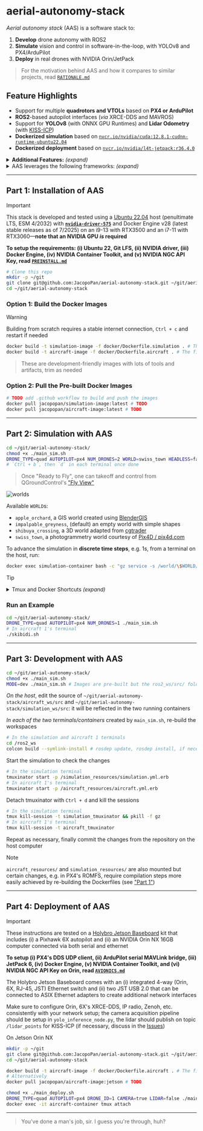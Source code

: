 # aerial-autonomy-stack

*Aerial autonomy stack* (AAS) is a software stack to:

1. **Develop** drone autonomy with ROS2
2. **Simulate** vision and control in software-in-the-loop, with YOLOv8 and PX4/ArduPilot
3. **Deploy** in real drones with NVIDIA Orin/JetPack

> For the motivation behind AAS and how it compares to similar projects, read [`RATIONALE.md`](/docs/RATIONALE.md)

## Feature Highlights

- Support for multiple **quadrotors and VTOLs** based on **PX4 or ArduPilot**
- **ROS2**-based autopilot interfaces (*via* XRCE-DDS and MAVROS)
- Support for **YOLOv8** (with ONNX GPU Runtimes) and **Lidar Odometry** (with [KISS-ICP](https://github.com/PRBonn/kiss-icp))
- **Dockerized simulation** based on [`nvcr.io/nvidia/cuda:12.8.1-cudnn-runtime-ubuntu22.04`](https://catalog.ngc.nvidia.com/orgs/nvidia/containers/cuda/tags)
- **Dockerized deployment** based on [`nvcr.io/nvidia/l4t-jetpack:r36.4.0`](https://catalog.ngc.nvidia.com/orgs/nvidia/containers/l4t-jetpack/tags)

<details>
<summary><b>Additional Features:</b> <i>(expand)</i></summary>

> - **3D worlds** for [PX4](https://docs.px4.io/main/en/simulation/#sitl-simulation-environment) and [ArduPilot](https://ardupilot.org/dev/docs/sitl-simulator-software-in-the-loop.html#sitl-architecture) software-in-the-loop (SITL) simulation
> - **Steppable simulation** interface for reinforcement learning 
> - [Zenoh](https://github.com/eclipse-zenoh/zenoh-plugin-ros2dds) inter-vehicle ROS2 bridge
> - Support for [PX4 Offboard](https://docs.px4.io/main/en/flight_modes/offboard.html) mode (e.g. CTBR/`VehicleRatesSetpoint` for agile, GNSS-denied flight) 

</details>

<details>
<summary>AAS leverages the following frameworks: <i>(expand)</i></summary>

> [*ROS2 Humble*](https://docs.ros.org/en/rolling/Releases.html) (LTS, EOL 5/2027), [*Gazebo Sim Harmonic*](https://gazebosim.org/docs/latest/releases/) (LTS, EOL 9/2028), [*PX4 1.15*](https://github.com/PX4/PX4-Autopilot/releases) interfaced *via* [XRCE-DDS](https://github.com/eProsima/Micro-XRCE-DDS/releases), [*ArduPilot 4.6*](https://github.com/ArduPilot/ardupilot/releases) interfaced *via* [MAVROS](https://github.com/mavlink/mavros/releases), [*YOLOv8*](https://github.com/ultralytics/ultralytics/releases) on [*ONNX Runtime 1.22*](https://onnxruntime.ai/getting-started) (latest stable releases as of 6/2025), [*L4T 36* (Ubuntu 22-based)/*JetPack 6*](https://developer.nvidia.com/embedded/jetpack-archive) (for deployment only, latest major release as of 6/2025)

</details>

<!-- TODO: add video of example startup/usage with API from git clone on -->

---

## Part 1: Installation of AAS

> [!IMPORTANT]
> This stack is developed and tested using a [Ubuntu 22.04](https://ubuntu.com/about/release-cycle) host (penultimate LTS, ESM 4/2032) with [**`nvidia-driver-575`**](https://developer.nvidia.com/datacenter-driver-archive) and Docker Engine v28 (latest stable releases as of 7/2025) on an i9-13 with RTX3500 and an i7-11 with RTX3060—**note that an NVIDIA GPU *is* required**
> 
> **To setup the requirements: (i) Ubuntu 22, Git LFS, (ii) NVIDIA driver, (iii) Docker Engine, (iv) NVIDIA Container Toolkit, and (v) NVIDIA NGC API Key, read [`PREINSTALL.md`](/docs/PREINSTALL.md)**

```sh
# Clone this repo
mkdir -p ~/git
git clone git@github.com:JacopoPan/aerial-autonomy-stack.git ~/git/aerial-autonomy-stack
cd ~/git/aerial-autonomy-stack
```

### Option 1: Build the Docker Images

> [!WARNING]
> Building from scratch requires a stable internet connection, `Ctrl + c` and restart if needed 

```sh
docker build -t simulation-image -f docker/Dockerfile.simulation . # The first build takes ~15' and creates a 19GB image (8GB for ros-humble-desktop with nvidia runtime, 9GB for PX4 and ArduPilot SITL)
docker build -t aircraft-image -f docker/Dockerfile.aircraft . # The first build takes ~15' and creates a 16GB image (8GB for ros-humble-desktop with nvidia runtime, 7GB for YOLOv8, ONNX)
```

> These are development-friendly images with lots of tools and artifacts, trim as needed

### Option 2: Pull the Pre-built Docker Images

```sh
# TODO add .github workflow to build and push the images
docker pull jacopopan/simulation-image:latest # TODO
docker pull jacopopan/aircraft-image:latest # TODO
```

---

## Part 2: Simulation with AAS

```sh
cd ~/git/aerial-autonomy-stack/
chmod +x ./main_sim.sh
DRONE_TYPE=quad AUTOPILOT=px4 NUM_DRONES=2 WORLD=swiss_town HEADLESS=false ./main_sim.sh # Read main_sim.sh for more options
# `Ctrl + b`, then `d` in each terminal once done
```

> Once "Ready to Fly", one can takeoff and control from QGroundControl's ["Fly View"](https://docs.qgroundcontrol.com/master/en/qgc-user-guide/fly_view/fly_view.html)

![worlds](https://github.com/user-attachments/assets/45a2f2ad-cc31-4d71-aa2e-4fe542a59a77)

Available `WORLD`s:
- `apple_orchard`, a GIS world created using [BlenderGIS](https://github.com/domlysz/BlenderGIS)
- `impalpable_greyness`, (default) an empty world with simple shapes
- `shibuya_crossing`, a 3D world adapted from [cgtrader](https://www.cgtrader.com/)
- `swiss_town`, a photogrammetry world courtesy of [Pix4D / pix4d.com](https://support.pix4d.com/hc/en-us/articles/360000235126)

To advance the simulation in **discrete time steps**, e.g. 1s, from a terminal on the host, run:

```sh
docker exec simulation-container bash -c "gz service -s /world/\$WORLD/control --reqtype gz.msgs.WorldControl --reptype gz.msgs.Boolean --req 'multi_step: 250, pause: true'" # Adjust multi_step based on the value of max_step_size in the world's .sdf 
```

> [!TIP]
> <details>
> <summary>Tmux and Docker Shortcuts <i>(expand)</i></summary>
> 
> - Move between Tmux windows with `Ctrl + b`, then `n`, `p`
> - Move between Tmux panes with `Ctrl + b`, then `arrow keys`
> - Enter copy mode to scroll back with `Ctrl + [`, then `arrow keys`, exit with `q`
> - Split a Tmux window with `Ctrl + b`, then `"` (horizontal) or `%` (vertical)
> - Detach Tmux with `Ctrl + b`, then `d`
> ```sh
> tmux list-sessions # List all sessions
> tmux attach-session -t [session_name] # Reattach a session
> tmux kill-session -t [session_name] # Kill a session
> tmux kill-server # Kill all sessions
> ```
> Docker hygiene:
> ```sh
> docker ps -a # List containers
> docker stop $(docker ps -q) # Stop all containers
> docker container prune # Remove all stopped containers
> 
> docker images # List images
> docker image prune # Remove untagged images
> docker rmi <image_name_or_id> # Remove a specific image
> ```
> 
> </details>

### Run an Example

```sh
cd ~/git/aerial-autonomy-stack/
DRONE_TYPE=quad AUTOPILOT=px4 NUM_DRONES=1 ./main_sim.sh
# In aircraft 1's terminal
./skibidi.sh
```

<!-- TODO: add video of the skibidi example -->

---

## Part 3: Development with AAS

```sh
cd ~/git/aerial-autonomy-stack/
chmod +x ./main_sim.sh
MODE=dev ./main_sim.sh # Images are pre-built but the ros2_ws/src/ folders are mounted from the host
```

*On the host*, edit the source of `~/git/aerial-autonomy-stack/aircraft_ws/src` and `~/git/aerial-autonomy-stack/simulation_ws/src`: it will be reflected in the two running containers

*In each of the two terminals/containers* created by `main_sim.sh`, re-build the workspaces

```sh
# In the simulation and aircraft 1 terminals
cd /ros2_ws
colcon build --symlink-install # rosdep update, rosdep install, if necessary
```

Start the simulation to check the changes

```sh
# In the simulation terminal
tmuxinator start -p /simulation_resources/simulation.yml.erb
# In aircraft 1's terminal
tmuxinator start -p /aircraft_resources/aircraft.yml.erb
```

Detach tmuxinator with `Ctrl + d` and kill the sessions

```sh
# In the simulation terminal
tmux kill-session -t simulation_tmuxinator && pkill -f gz
# In aircraft 1's terminal
tmux kill-session -t aircraft_tmuxinator
```

Repeat as necessary, finally commit the changes from the repository on the host computer

> [!NOTE]
> `aircraft_resources/` and `simulation_resources/` are also mounted but certain changes, e.g. in PX4's ROMFS, require compilation steps more easily achieved by re-building the Dockerfiles (see ["Part 1"](#option-1-build-the-docker-images))

---

## Part 4: Deployment of AAS

> [!IMPORTANT]
> These instructions are tested on a [Holybro Jetson Baseboard](https://holybro.com/products/pixhawk-jetson-baseboard) kit that includes (i) a Pixhawk 6X autopilot and (ii) an NVIDIA Orin NX 16GB computer connected via both serial and ethernet
> 
> **To setup (i) PX4's DDS UDP client, (ii) ArduPilot serial MAVLink bridge, (iii) JetPack 6, (iv) Docker Engine, (v) NVIDIA Container Toolkit, and (vi) NVIDIA NGC API Key on Orin, read [`AVIONICS.md`](/docs/AVIONICS.md)**
>
> The Holybro Jetson Baseboard comes with an (i) integrated 4-way (Orin, 6X, RJ-45, JST) Ethernet switch and (ii) two JST USB 2.0 that can be connected to ASIX Ethernet adapters to create additional network interfaces
> 
> Make sure to configure Orin, 6X's XRCE-DDS, IP radio, Zenoh, etc. consistently with your network setup; the camera acquisition pipeline should be setup in `yolo_inference_node.py`, the lidar should publish on topic `/lidar_points` for KISS-ICP (if necessary, discuss in the [Issues](https://github.com/JacopoPan/aerial-autonomy-stack/issues))

On Jetson Orin NX
```sh
mkdir -p ~/git
git clone git@github.com:JacopoPan/aerial-autonomy-stack.git ~/git/aerial-autonomy-stack
cd ~/git/aerial-autonomy-stack

docker build -t aircraft-image -f docker/Dockerfile.aircraft . # The first build takes ~1h (mostly to build onnxruntime-gpu from source) and creates an 18GB image
# Alternatively
docker pull jacopopan/aircraft-image:jetson # TODO

chmod +x ./main_deploy.sh
DRONE_TYPE=quad AUTOPILOT=px4 DRONE_ID=1 CAMERA=true LIDAR=false ./main_deploy.sh
docker exec -it aircraft-container tmux attach
```

---
> You've done a man's job, sir. I guess you're through, huh?

<!-- 



## TODOs

PX4 Interface  
- Should add gz::sim::systems::LiftDrag to multicopter for fast, high tilt flight
- add traj offboard and tune offboard examples

- Locally clone git externals before building docker images to better debug PX4 internals
- Add hack for leaving actions
- Orbit is no longer working for quads (also should manage going back to hold mode from orbit in Quads) (also should set orbit speed)
- Set altitude interrupts reposition for quads (reasonable, make for vtol only?) and resets yaw
- Set speed only affects next reposition (reasonable, add warning)
- quad landing return has no yaw (make it landing in place instead?)
- Warn that change speed in quad only affects next reposition (and not orbit speed)
- Manage/warn altitude change in quad stopping repositon (check effect on orbit)
- Canceling actions with Ctrl + c is not working (because of Tmux?), should then implement logic to exit ABORTED state

- Implement ardupilot/mavros interface
- Make sure that for all maps, all vehicles, a simple autonomous takeoff + loiter + landing example works with up to 3 vehicles

### Known Issues

- QGC reports the px4 interface landing as a takeoff mode
- QGC does not save roll and pitch in the telemetry bar for PX4 VTOLs
- Adjust orientation of the lidar and frame of the lidar odometry for VTOLs
- In yolo_inference_node.py, cannot open GPU accelerated (nvh264dec) GStreamer pipeline with cv2.VideoCapture, might need to recompile OpenCV to have both CUDA and GStreamer support (or use python3-gi gir1.2-gst-plugins-base-1.0 gir1.2-gstreamer-1.0 and circumbent OpenCV)



-->

